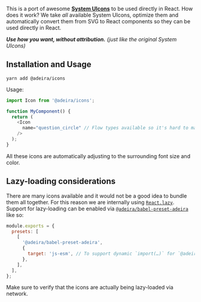 This is a port of awesome [**System UIcons**](https://systemuicons.com/) to be used directly in React. How does it work? We take _all_ available System UIcons, optimize them and automatically convert them from SVG to React components so they can be used directly in React.

_**Use how you want, without attribution.** (just like the original System UIcons)_

## Installation and Usage

```text
yarn add @adeira/icons
```

Usage:

```js
import Icon from '@adeira/icons';

function MyComponent() {
  return (
    <Icon
      name="question_circle" // Flow types available so it's hard to make a mistake here
    />
  );
}
```

All these icons are automatically adjusting to the surrounding font size and color.

## Lazy-loading considerations

There are many icons available and it would not be a good idea to bundle them all together. For this reason we are internally using [`React.lazy`](https://reactjs.org/docs/code-splitting.html#reactlazy). Support for lazy-loading can be enabled via [`@adeira/babel-preset-adeira`](https://github.com/adeira/babel-preset-adeira) like so:

```js
module.exports = {
  presets: [
    [
      '@adeira/babel-preset-adeira',
      {
        target: 'js-esm', // To support dynamic `import(…)` for `@adeira/icons`.
      },
    ],
  ],
};
```

Make sure to verify that the icons are actually being lazy-loaded via network.
